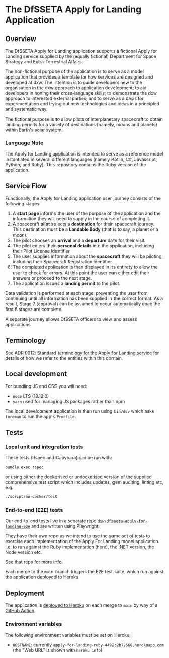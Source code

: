 # The DfSSETA Apply for Landing Application

## Overview

The DfSSETA Apply for Landing application supports a fictional Apply for Landing
service supplied by the (equally fictional) Department for Space Strategy and
Extra-Terrestrial Affairs.

The non-fictional purpose of the application is to serve as a model application
that provides a template for how services are designed and developed at dxw. The
intention is to guide developers new to the organisation in the dxw approach to
application development; to aid developers in honing their cross-language
skills; to demonstrate the dxw approach to interested external parties; and to
serve as a basis for experimentation and trying out new technologies and ideas
in a principled and systematic way.

The fictional purpose is to allow pilots of interplanetary spacecraft to obtain
landing permits for a variety of destinations (namely, moons and planets) within
Earth's solar system.

### Language Note

The Apply for Landing application is intended to serve as a reference model
instantiated in several different languages (namely Kotlin, C#, Javascript,
Python, and Ruby). This repository contains the Ruby version of the application.

## Service Flow

Functionally, the Apply for Landing application user journey consists of the
following stages:

1. A **start page** informs the user of the purpose of the application and the
   information they will need to supply in the course of completing it.
2. A spacecraft **pilot** selects a **destination** for their spacecraft
   journey. This destination must be a **Landable Body** (that is to say, a
   planet or a moon).
3. The pilot chooses an **arrival** and a **departure** date for their visit.
4. The pilot enters their **personal details** into the application, including
   their Pilot License Identifier
5. The user supplies information about the **spacecraft** they will be piloting,
   including their Spacecraft Registration Identifier
6. The completed application is then displayed in its entirety to allow the user
   to check for errors. At this point the user can either edit their answers or
   proceed to the next stage.
7. The application issues a **landing permit** to the pilot.

Data validation is performed at each stage, preventing the user from continuing
until all information has been supplied in the correct format. As a result,
Stage 7 (approval) can be assumed to occur automatically once the first 6 stages
are complete.

A separate journey allows DfSSETA officers to view and assess applications.

## Terminology

See
[ADR 0012: Standard terminology for the Apply for Landing service](./doc/architecture/decisions/0012-standard-terminology.md)
for details of how we refer to the entities within this domain.

## Local development

For bundling JS and CSS you will need:

- `node` LTS (18.12.0)
- `yarn` used for managing JS packages rather than npm

The local development application is then run using `bin/dev` which asks
`foreman` to run the app's `Procfile`.

## Tests

### Local unit and integration tests

These tests (Rspec and Capybara) can be run with:

```sh
bundle exec rspec
```
or using either the dockerised or undockerised version of the supplied comprehensive
test script which includes updates, gem auditing, linting etc, e.g.

```sh
./script/no-docker/test
```

### End-to-end (E2E) tests

Our end-to-end tests live in a separate repo [`dxw/dfsseta-apply-for-landing-e2e`][]
and are written using Playwright.

They have their own repo as we intend to use the same set of tests to exercise each
implementation of the Apply For Landing model application. i.e. to run against the
Ruby implementation (here), the .NET version, the Node version etc.

See that repo for more info.

Each merge to the `main` branch triggers the E2E test suite, which run against
the application [deployed to Heroku][]


## Deployment

The application is [deployed to Heroku][] on each merge to `main` by way of a [GitHub
Action][].


[`dxw/dfsseta-apply-for-landing-e2e`]:
https://github.com/dxw/dfsseta-apply-for-landing-e2e

[GitHub Action]:
https://github.com/dxw/dfsseta-apply-for-landing-ruby/blob/main/.github/workflows/heroku-deployment.yml

[deployed to Heroku]:
https://apply-for-landing-ruby-4492c2b72668.herokuapp.com/

### Environment variables 

The following environment variables must be set on Heroku;

- `HOSTNAME`: currently `apply-for-landing-ruby-4492c2b72668.herokuapp.com`
  (the "Web URL" is shown with `heroku info`)
